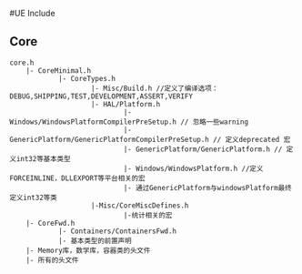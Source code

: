 #UE Include 
## Core

	core.h
		|- CoreMinimal.h
				|- CoreTypes.h
						|- Misc/Build.h //定义了编译选项：DEBUG,SHIPPING,TEST,DEVELOPMENT,ASSERT,VERIFY
						|- HAL/Platform.h
								|- Windows/WindowsPlatformCompilerPreSetup.h // 忽略一些warning
								|- GenericPlatform/GenericPlatformCompilerPreSetup.h // 定义deprecated 宏  
								|- GenericPlatform/GenericPlatform.h // 定义int32等基本类型  
								|- Windows/WindowsPlatform.h //定义FORCEINLINE，DLLEXPORT等平台相关的宏
					 			|- 通过GenericPlatform与windowsPlatform最终定义int32等类 
						|-Misc/CoreMiscDefines.h
								|-统计相关的宏	
		|- CoreFwd.h
				|- Containers/ContainersFwd.h
				|- 基本类型的前置声明
		|- Memory库，数学库，容器类的头文件
		|- 所有的头文件